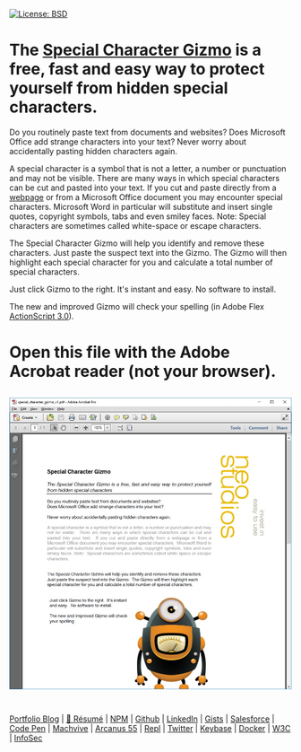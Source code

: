 [![License: BSD](https://badgen.net/badge/license/BSD/orange)](https://opensource.org/licenses/BSD-3-Clause)
# The [Special Character Gizmo](https://neodigm.github.io/special-character-gizmo//gizmo_special_character_pdf.jpg) is a free, fast and easy way to protect yourself from hidden special characters.

Do you routinely paste text from documents and websites?
Does Microsoft Office add strange characters into your text?
Never worry about accidentally pasting hidden characters again.

A special character is a symbol that is not a letter, a number or punctuation and may
not be visible. There are many ways in which special characters can be cut and
pasted into your text. If you cut and paste directly from a [webpage](https://www.thescottkrause.com/tags/curated/) or from a
Microsoft Office document you may encounter special characters. Microsoft Word in
particular will substitute and insert single quotes, copyright symbols, tabs and even
smiley faces. Note: Special characters are sometimes called white-space or escape
characters.

The Special Character Gizmo will help you identify and remove these characters.
Just paste the suspect text into the Gizmo. The Gizmo will then highlight each
special character for you and calculate a total number of special characters.

Just click Gizmo to the right. It's instant and easy. No software to install.

The new and improved Gizmo will check your spelling (in Adobe Flex [ActionScript 3.0](https://gist.github.com/neodigm/3f74b31c1a12a92c08c3d90ce403998e)).

# Open this file with the Adobe Acrobat reader (not your browser).

[<img src="gizmo_special_character_pdf.jpg" target="_blank">](https://github.com/neodigm/special-character-gizmo/raw/gh-pages/special_character_gizmo_v1.pdf)
---
#
[Portfolio Blog](https://www.theScottKrause.com) |
[🚀 Résumé](https://www.thescottkrause.com/Arcanus_Scott_C_Krause_2020.pdf) |
[NPM](https://www.npmjs.com/~neodigm) |
[Github](https://github.com/neodigm) |
[LinkedIn](https://www.linkedin.com/in/neodigm55/) |
[Gists](https://gist.github.com/neodigm?direction=asc&sort=created) |
[Salesforce](https://trailblazer.me/id/skrause) |
[Code Pen](https://codepen.io/neodigm24) |
[Machvive](https://machvive.com/) |
[Arcanus 55](https://www.arcanus55.com/) |
[Repl](https://repl.it/@neodigm) |
[Twitter](https://twitter.com/neodigm24) |
[Keybase](https://keybase.io/neodigm) |
[Docker](https://hub.docker.com/u/neodigm) |
[W3C](https://www.w3.org/users/123844) |
[InfoSec](https://arcanus55.medium.com/offline-vs-cloud-password-managers-51b1fbebe301)
#
